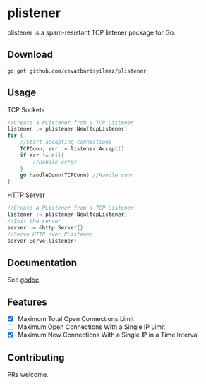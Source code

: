 # plistener

plistener is a spam-resistant TCP listener package for Go.

## Download

```
go get github.com/cevatbarisyilmaz/plistener
```

## Usage

TCP Sockets
```go
//Create a PListener from a TCP Listener
listener := plistener.New(tcpListener)
for {
	//Start accepting connections
	TCPConn, err := listener.Accept()
	if err != nil{
		//Handle error
	}
	go handleConn(TCPConn) //Handle conn
}
```

HTTP Server
```go
//Create a PListener from a TCP Listener
listener := plistener.New(tcpListener)
//Init the server
server := &http.Server{}
//Serve HTTP over PListener
server.Serve(listener)
```

## Documentation

See [godoc](https://godoc.org/github.com/cevatbarisyilmaz/plistener).

## Features

- [x] Maximum Total Open Connections Limit
- [ ] Maximum Open Connections With a Single IP Limit
- [x] Maximum New Connections With a Single IP in a Time Interval

## Contributing

PRs welcome.
